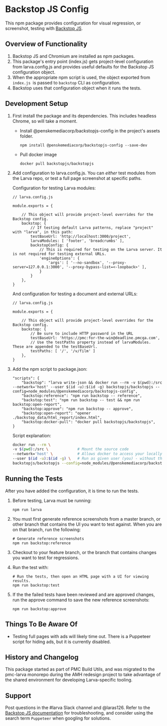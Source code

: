 # Backstop JS Config

This npm package provides configuration for visual regression, or screenshot, testing with [Backstop JS](https://github.com/garris/BackstopJS).

## Overview of Functionality

1. Backstop JS and Chromium are installed as npm packages.
2. This package's entry point (index.js) gets project-level configuration from larva.config.js and provides useful defaults for the Backstop JS configuration object.
3. When the appropriate npm script is used, the object exported from `index.js `is passed to `backstop` CLI as configuration.
4. Backstop uses that configuration object when it runs the tests.

## Development Setup

1. First install the package and its dependencies. This includes headless Chrome, so will take a moment.

	- Install @penskemediacorp/backstopjs-config in the project's assets folder.
		```language:bash
		npm install @penskemediacorp/backstopjs-config --save-dev
		```

	- Pull docker image

		```language:bash
		docker pull backstopjs/backstopjs
		```

2. Add configuration to larva.config.js. You can _either_ test modules from the Larva repo, or test a full page screenshot at specific paths.

	Configuration for testing Larva modules:

	```language:javascript
	// larva.config.js

	module.exports = {

		// This object will provide project-level overrides for the Backstop config.
		backstop: {
			// If testing default Larva patterns, replace "project" with "larva", in this path:
			testBaseUrl: 'http://localhost:3000/project',
			larvaModules: [ 'footer', 'breadcrumbs' ],
			backstopConfig: {
				// This is required for testing on the Larva server. It is not required for testing external URLs.
				'engineOptions': {
					'args': [ '--no-sandbox', '--proxy-server=127.0.0.1:3000', '--proxy-bypass-list=<-loopback>' ],
				}
			}
		},
	}
	```

	And configuration for testing a document and external URLs:
	```language:javascript
	// larva.config.js

	module.exports = {

		// This object will provide project-level overrides for the Backstop config.
		backstop: {
			// Be sure to include HTTP password in the URL
			testBaseUrl: 'https://pmc:for-the-win@deadline.pmcqa.com',
			// Use the testPaths property instead of larvaModules. These are appended to the testBaseUrl.
			testPaths: [ '/', '/v/film' ]
		},
	}
	```

3. Add the npm script to package.json:

	```language:javascript
	"scripts": {
		"backstop": "larva write-json && docker run --rm -v $(pwd):/src --network='host' --user $(id -u):$(id -g) backstopjs/backstopjs --config=node_modules/@penskemediacorp/backstopjs-config",
		"backstop:reference": "npm run backstop -- reference",
		"backstop:test": "npm run backstop -- test && npm run backstop:open-report",
		"backstop:approve": "npm run backstop -- approve",
		"backstop:open-report": "opener ./backstop_data/html_report/index.html",
		"backstop:docker-pull": "docker pull backstopjs/backstopjs",
	}
	```

	Script explanation:

	```bash
	docker run --rm \
	-v $(pwd):/src \             # Mount the source code
	--network='host' \           # Allows docker to access your locally running larva application
	--user $(id -u):$(id -g) \   # Run as given user (you) - without this, files get saved by root user
	backstopjs/backstopjs --config=node_modules/@penskemediacorp/backstopjs-config
	```

## Running the Tests

After you have added the configuration, it is time to run the tests.

1. Before testing, Larva must be running:

	```
	npm run larva
	```

2. You must first generate reference screenshots from a master branch, or other branch that contains the UI you want to test against. When you are on that branch, run the following:
	```
	# Generate reference screenshots
	npm run backstop:reference
	```
3. Checkout to your feature branch, or the branch that contains changes you want to test for regressions.
4. Run the test with:
	```
	# Run the tests, then open an HTML page with a UI for viewing results.
	npm run backstop:test
	```
5. If the the failed tests have been reviewed and are approved changes, run the approve command to save the new reference screenshots:
	```
	npm run backstop:approve
	```

## Things To Be Aware Of

* Testing full pages with ads will likely time out. There is a Puppeteer script for hiding ads, but it is currently disabled.

## History and Changelog

This package started as part of PMC Build Utils, and was migrated to the pmc-larva monorepo during the AMH redesign project to take advantage of the shared environment for developing Larva-specific tooling.

## Support

Post questions in the #larva Slack channel and @laras126. Refer to the [Backstop JS documentation](https://github.com/garris/BackstopJS) for troubleshooting, and consider using the search term `Puppeteer` when googling for solutions.
